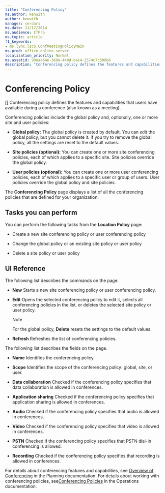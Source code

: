 ```yaml
---
title: "Conferencing Policy"
ms.author: kenwith
author: kenwith
manager: serdars
ms.date: 11/17/2014
ms.audience: ITPro
ms.topic: article
f1_keywords:
- ms.lync.lscp.ConfMeetingPolicyMain
ms.prod: office-online-server
localization_priority: Normal
ms.assetid: 90eaa64e-369e-448d-bac4-2574c7c598b8
description: "Conferencing policy defines the features and capabilities that users have available during a conference (also known as a meeting)."
---
```


# Conferencing Policy
[]
Conferencing policy defines the features and capabilities that users have available during a conference (also known as a meeting).
  
Conferencing policies include the global policy and, optionally, one or more site and user policies:
  
- **Global policy:** The global policy is created by default. You can edit the global policy, but you cannot delete it. If you try to remove the global policy, all the settings are reset to the default values.
    
- **Site policies (optional):** You can create one or more site conferencing policies, each of which applies to a specific site. Site policies override the global policy.
    
- **User policies (optional):** You can create one or more user conferencing policies, each of which applies to a specific user or group of users. User policies override the global policy and site policies.
    
The **Conferencing Policy** page displays a list of all the conferencing policies that are defined for your organization.
  
## Tasks you can perform

You can perform the following tasks from the **Location Policy** page:
  
- Create a new site conferencing policy or user conferencing policy
    
- Change the global policy or an existing site policy or user policy
    
- Delete a site policy or user policy
    
## UI Reference

The following list describes the commands on the page.
  
- **New** Starts a new site conferencing policy or user conferencing policy.
    
- **Edit** Opens the selected conferencing policy to edit it, selects all conferencing policies in the list, or deletes the selected site policy or user policy.
    
    > [!NOTE]
    > For the global policy, **Delete** resets the settings to the default values.
  
- **Refresh** Refreshes the list of conferencing policies.
    
The following list describes the fields on the page.
  
- **Name** Identifies the conferencing policy.
    
- **Scope** Identifies the scope of the conferencing policy: global, site, or user.
    
- **Data collaboration** Checked if the conferencing policy specifies that data collaboration is allowed in conferences.
    
- **Application sharing** Checked if the conferencing policy specifies that application sharing is allowed in conferences.
    
- **Audio** Checked if the conferencing policy specifies that audio is allowed in conferences.
    
- **Video** Checked if the conferencing policy specifies that video is allowed in conferences.
    
- **PSTN** Checked if the conferencing policy specifies that PSTN dial-in conferencing is allowed.
    
- **Recording** Checked if the conferencing policy specifies that recording is allowed in conferences.
    
For details about conferencing features and capabilities, see [Overview of Conferencing](http://technet.microsoft.com/library/5bb90e69-3d4f-4d59-a1ee-2550de84439f.aspx) in the Planning documentation. For details about working with conferencing policies, see[Conferencing Policies](http://technet.microsoft.com/library/8f92eb7c-ee66-4df6-a726-4bff93b122cb.aspx) in the Operations documentation.
  

